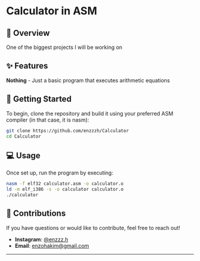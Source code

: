 # Calculator in ASM



## 📖 Overview
One of the biggest projects I will be working on 


## ✨ Features

**Nothing** - Just a basic program that executes arithmetic equations 


## 🚀 Getting Started

To begin, clone the repository and build it using your preferred ASM compiler (in that case, it is nasm):

```bash
git clone https://github.com/enzzzh/Calculator
cd Calculator
```

## 💻 Usage

Once set up, run the program by executing:

```bash
nasm -f elf32 calculator.asm -o calculator.o
ld -m elf_i386 -s -o calculator calculator.o
./calculator
```

## 🤝 Contributions

If you have questions or would like to contribute, feel free to reach out!

- **Instagram**: [@enzzz.h](https://instagram.com/enzzz.h)
- **Email**: [enzohakim@gmail.com](mailto:enzohakim2008@gmail.com)

---
